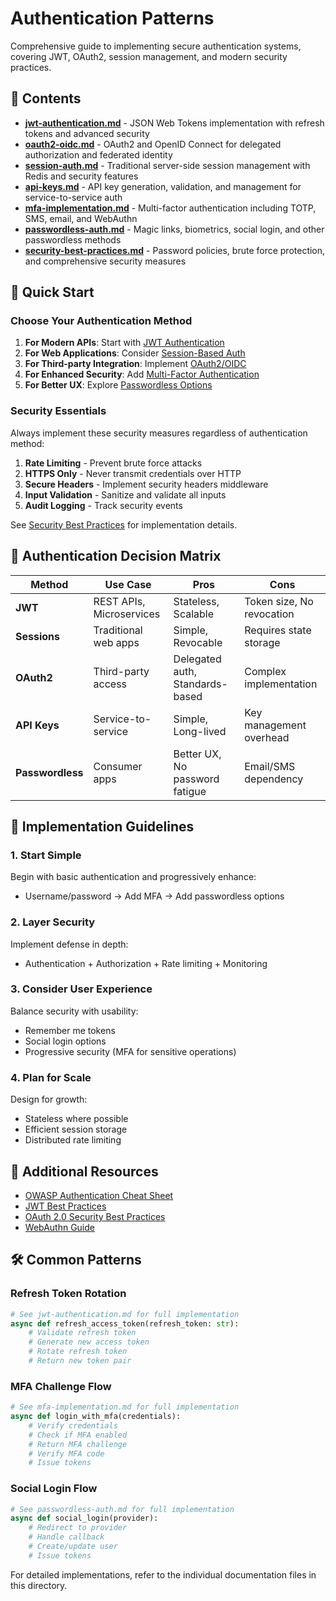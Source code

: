 # Authentication Patterns

Comprehensive guide to implementing secure authentication systems, covering JWT, OAuth2, session management, and modern security practices.

## 📁 Contents

- **[jwt-authentication.md](./jwt-authentication.md)** - JSON Web Tokens implementation with refresh tokens and advanced security
- **[oauth2-oidc.md](./oauth2-oidc.md)** - OAuth2 and OpenID Connect for delegated authorization and federated identity
- **[session-auth.md](./session-auth.md)** - Traditional server-side session management with Redis and security features
- **[api-keys.md](./api-keys.md)** - API key generation, validation, and management for service-to-service auth
- **[mfa-implementation.md](./mfa-implementation.md)** - Multi-factor authentication including TOTP, SMS, email, and WebAuthn
- **[passwordless-auth.md](./passwordless-auth.md)** - Magic links, biometrics, social login, and other passwordless methods
- **[security-best-practices.md](./security-best-practices.md)** - Password policies, brute force protection, and comprehensive security measures

## 🎯 Quick Start

### Choose Your Authentication Method

1. **For Modern APIs**: Start with [JWT Authentication](./jwt-authentication.md)
2. **For Web Applications**: Consider [Session-Based Auth](./session-auth.md)
3. **For Third-party Integration**: Implement [OAuth2/OIDC](./oauth2-oidc.md)
4. **For Enhanced Security**: Add [Multi-Factor Authentication](./mfa-implementation.md)
5. **For Better UX**: Explore [Passwordless Options](./passwordless-auth.md)

### Security Essentials

Always implement these security measures regardless of authentication method:

1. **Rate Limiting** - Prevent brute force attacks
2. **HTTPS Only** - Never transmit credentials over HTTP
3. **Secure Headers** - Implement security headers middleware
4. **Input Validation** - Sanitize and validate all inputs
5. **Audit Logging** - Track security events

See [Security Best Practices](./security-best-practices.md) for implementation details.

## 🔐 Authentication Decision Matrix

| Method | Use Case | Pros | Cons |
|--------|----------|------|------|
| **JWT** | REST APIs, Microservices | Stateless, Scalable | Token size, No revocation |
| **Sessions** | Traditional web apps | Simple, Revocable | Requires state storage |
| **OAuth2** | Third-party access | Delegated auth, Standards-based | Complex implementation |
| **API Keys** | Service-to-service | Simple, Long-lived | Key management overhead |
| **Passwordless** | Consumer apps | Better UX, No password fatigue | Email/SMS dependency |

## 🚀 Implementation Guidelines

### 1. Start Simple
Begin with basic authentication and progressively enhance:
- Username/password → Add MFA → Add passwordless options

### 2. Layer Security
Implement defense in depth:
- Authentication + Authorization + Rate limiting + Monitoring

### 3. Consider User Experience
Balance security with usability:
- Remember me tokens
- Social login options
- Progressive security (MFA for sensitive operations)

### 4. Plan for Scale
Design for growth:
- Stateless where possible
- Efficient session storage
- Distributed rate limiting

## 📖 Additional Resources

- [OWASP Authentication Cheat Sheet](https://cheatsheetseries.owasp.org/cheatsheets/Authentication_Cheat_Sheet.html)
- [JWT Best Practices](https://tools.ietf.org/html/rfc8725)
- [OAuth 2.0 Security Best Practices](https://tools.ietf.org/html/draft-ietf-oauth-security-topics)
- [WebAuthn Guide](https://webauthn.guide/)

## 🛠️ Common Patterns

### Refresh Token Rotation
```python
# See jwt-authentication.md for full implementation
async def refresh_access_token(refresh_token: str):
    # Validate refresh token
    # Generate new access token
    # Rotate refresh token
    # Return new token pair
```

### MFA Challenge Flow
```python
# See mfa-implementation.md for full implementation
async def login_with_mfa(credentials):
    # Verify credentials
    # Check if MFA enabled
    # Return MFA challenge
    # Verify MFA code
    # Issue tokens
```

### Social Login Flow
```python
# See passwordless-auth.md for full implementation
async def social_login(provider):
    # Redirect to provider
    # Handle callback
    # Create/update user
    # Issue tokens
```

For detailed implementations, refer to the individual documentation files in this directory.